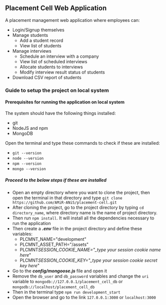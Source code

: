 ## Placement Cell Web Application

A placement management web application where employees can:

- Login/Signup themselves
- Manage students
  - Add a student record
  - View list of students
- Manage interviews
  - Schedule an interview with a company
  - View list of scheduled interviews
  - Allocate students to interviews
  - Modify interview result status of students
- Download CSV report of students

### Guide to setup the project on local system

#### Prerequisites for running the application on local system

The system should have the following things installed:

- git
- NodeJS and npm
- MongoDB

Open the terminal and type these commands to check if these are installed:

- `git --version`
- `node --version`
- `npm --version`
- `mongo --version`

##### Proceed to the below steps if these are installed

- Open an empty directory where you want to clone the project, then open the terminal in that directory and type `git clone https://github.com/AMiR-ANiS/placement-cell.git`
- After cloning the project, go to the project directory by typing `cd directory_name`, where directory name is the name of project directory.
- Then run `npm install`. It will install all the dependencies necessary to run the application
- Then create a **_.env_** file in the project directory and define these variables:
  - PLCMNT_NAME="development"
  - PLCMNT_ASSET_PATH="/assets"
  - PLCMNT*SESSION_COOKIE_NAME="\_type your session cookie name here*"
  - PLCMNT*SESSION_COOKIE_KEY="\_type your session cookie secret key here*"
- Go to the **_config/mongoose.js_** file and open it
- Remove the `db_user` and `db_password` variables and change the `uri` variable to `mongodb://127.0.0.1/placement_cell_db` or `mongodb://localhost/placement_cell_db`
- Then in the terminal type `npm run development_start`
- Open the browser and go to the link `127.0.0.1:3000` or `localhost:3000`
